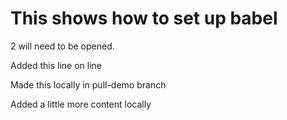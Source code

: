 # This shows how to set up babel
2 will need to be opened.

Added this line on line

Made this locally in pull-demo branch

Added a little more content locally
